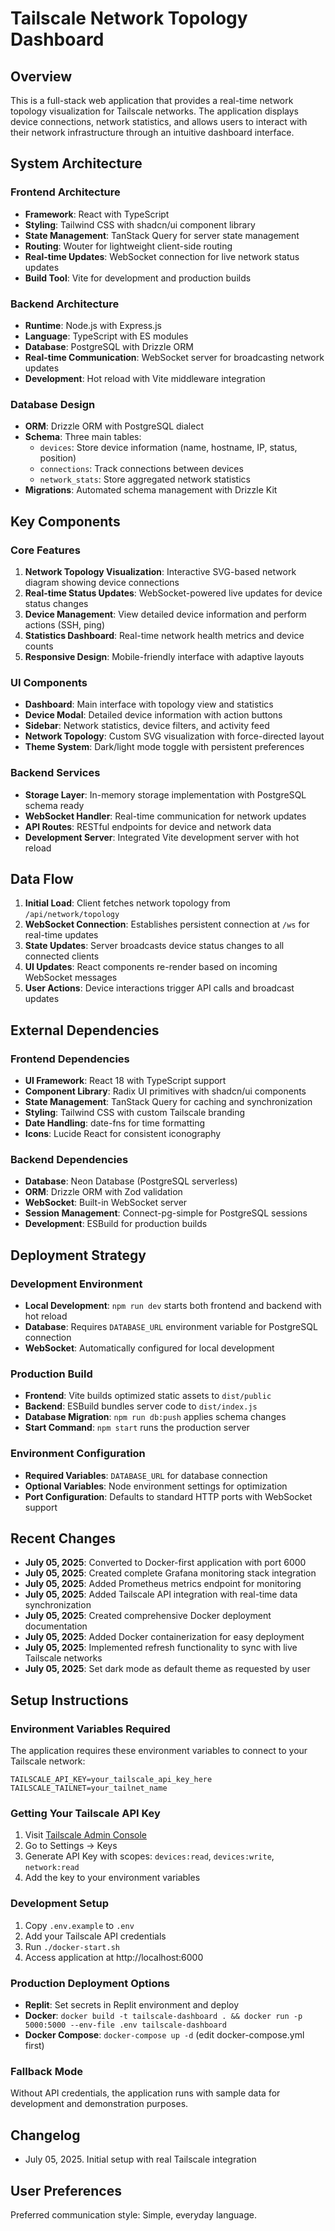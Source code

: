 # Tailscale Network Topology Dashboard

## Overview

This is a full-stack web application that provides a real-time network topology visualization for Tailscale networks. The application displays device connections, network statistics, and allows users to interact with their network infrastructure through an intuitive dashboard interface.

## System Architecture

### Frontend Architecture
- **Framework**: React with TypeScript
- **Styling**: Tailwind CSS with shadcn/ui component library
- **State Management**: TanStack Query for server state management
- **Routing**: Wouter for lightweight client-side routing
- **Real-time Updates**: WebSocket connection for live network status updates
- **Build Tool**: Vite for development and production builds

### Backend Architecture
- **Runtime**: Node.js with Express.js
- **Language**: TypeScript with ES modules
- **Database**: PostgreSQL with Drizzle ORM
- **Real-time Communication**: WebSocket server for broadcasting network updates
- **Development**: Hot reload with Vite middleware integration

### Database Design
- **ORM**: Drizzle ORM with PostgreSQL dialect
- **Schema**: Three main tables:
  - `devices`: Store device information (name, hostname, IP, status, position)
  - `connections`: Track connections between devices
  - `network_stats`: Store aggregated network statistics
- **Migrations**: Automated schema management with Drizzle Kit

## Key Components

### Core Features
1. **Network Topology Visualization**: Interactive SVG-based network diagram showing device connections
2. **Real-time Status Updates**: WebSocket-powered live updates for device status changes
3. **Device Management**: View detailed device information and perform actions (SSH, ping)
4. **Statistics Dashboard**: Real-time network health metrics and device counts
5. **Responsive Design**: Mobile-friendly interface with adaptive layouts

### UI Components
- **Dashboard**: Main interface with topology view and statistics
- **Device Modal**: Detailed device information with action buttons
- **Sidebar**: Network statistics, device filters, and activity feed
- **Network Topology**: Custom SVG visualization with force-directed layout
- **Theme System**: Dark/light mode toggle with persistent preferences

### Backend Services
- **Storage Layer**: In-memory storage implementation with PostgreSQL schema ready
- **WebSocket Handler**: Real-time communication for network updates
- **API Routes**: RESTful endpoints for device and network data
- **Development Server**: Integrated Vite development server with hot reload

## Data Flow

1. **Initial Load**: Client fetches network topology from `/api/network/topology`
2. **WebSocket Connection**: Establishes persistent connection at `/ws` for real-time updates
3. **State Updates**: Server broadcasts device status changes to all connected clients
4. **UI Updates**: React components re-render based on incoming WebSocket messages
5. **User Actions**: Device interactions trigger API calls and broadcast updates

## External Dependencies

### Frontend Dependencies
- **UI Framework**: React 18 with TypeScript support
- **Component Library**: Radix UI primitives with shadcn/ui components
- **State Management**: TanStack Query for caching and synchronization
- **Styling**: Tailwind CSS with custom Tailscale branding
- **Date Handling**: date-fns for time formatting
- **Icons**: Lucide React for consistent iconography

### Backend Dependencies
- **Database**: Neon Database (PostgreSQL serverless)
- **ORM**: Drizzle ORM with Zod validation
- **WebSocket**: Built-in WebSocket server
- **Session Management**: Connect-pg-simple for PostgreSQL sessions
- **Development**: ESBuild for production builds

## Deployment Strategy

### Development Environment
- **Local Development**: `npm run dev` starts both frontend and backend with hot reload
- **Database**: Requires `DATABASE_URL` environment variable for PostgreSQL connection
- **WebSocket**: Automatically configured for local development

### Production Build
- **Frontend**: Vite builds optimized static assets to `dist/public`
- **Backend**: ESBuild bundles server code to `dist/index.js`
- **Database Migration**: `npm run db:push` applies schema changes
- **Start Command**: `npm start` runs the production server

### Environment Configuration
- **Required Variables**: `DATABASE_URL` for database connection
- **Optional Variables**: Node environment settings for optimization
- **Port Configuration**: Defaults to standard HTTP ports with WebSocket support

## Recent Changes

- **July 05, 2025**: Converted to Docker-first application with port 6000
- **July 05, 2025**: Created complete Grafana monitoring stack integration
- **July 05, 2025**: Added Prometheus metrics endpoint for monitoring
- **July 05, 2025**: Added Tailscale API integration with real-time data synchronization
- **July 05, 2025**: Created comprehensive Docker deployment documentation
- **July 05, 2025**: Added Docker containerization for easy deployment
- **July 05, 2025**: Implemented refresh functionality to sync with live Tailscale networks
- **July 05, 2025**: Set dark mode as default theme as requested by user

## Setup Instructions

### Environment Variables Required

The application requires these environment variables to connect to your Tailscale network:

```
TAILSCALE_API_KEY=your_tailscale_api_key_here
TAILSCALE_TAILNET=your_tailnet_name
```

### Getting Your Tailscale API Key

1. Visit [Tailscale Admin Console](https://login.tailscale.com/admin)
2. Go to Settings → Keys
3. Generate API Key with scopes: `devices:read`, `devices:write`, `network:read`
4. Add the key to your environment variables

### Development Setup

1. Copy `.env.example` to `.env`
2. Add your Tailscale API credentials
3. Run `./docker-start.sh`
4. Access application at http://localhost:6000

### Production Deployment Options

- **Replit**: Set secrets in Replit environment and deploy
- **Docker**: `docker build -t tailscale-dashboard . && docker run -p 5000:5000 --env-file .env tailscale-dashboard`
- **Docker Compose**: `docker-compose up -d` (edit docker-compose.yml first)

### Fallback Mode

Without API credentials, the application runs with sample data for development and demonstration purposes.

## Changelog

- July 05, 2025. Initial setup with real Tailscale integration

## User Preferences

Preferred communication style: Simple, everyday language.